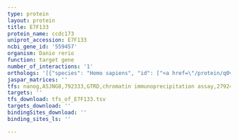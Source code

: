 ```yaml
---
type: protein
layout: protein
title: E7F133
protein_name: ccdc173
uniprot_accession: E7F133
ncbi_gene_id: '559457'
organism: Danio rerio
function: target gene
number_of_interactions: '1'
orthologs: '[{"species": "Homo sapiens", "id": ["<a href=\"/protein/q0vfz6\">Q0VFZ6</a>"]}, {"species": "Mus musculus", "id": ["<a href=\"/protein/a0jly1\">A0JLY1</a>"]}, {"species": "Rattus norvegicus", "id": ["<a href=\"/protein/f1map6\">F1MAP6</a>"]}, {"species": "Caenorhabditis elegans", "id": ["O18244"]}]'
jaspar_matrices: ''
tfs: nanog,A5JNG8,792333,GTRD,chromatin immunoprecipitation assay,27924024%5Buid%5D,No
targets: ''
tfs_download: tfs_of_E7F133.tsv
targets_download: ''
bindingSites_download: ''
binding_sites_ls: ''

---
```

